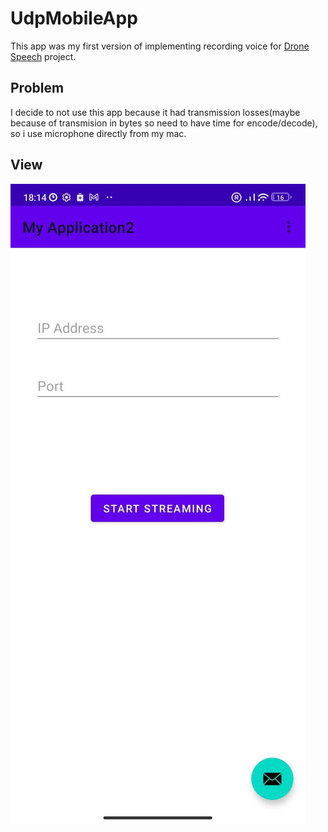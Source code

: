 # UdpMobileApp
This app was my first version of implementing recording voice for [Drone Speech](https://github.com/Asthera/Drone-Speech/tree/main) project.
## Problem
I decide to not use this app because it had transmission losses(maybe because of transmision in bytes so need to have time for encode/decode), so i use microphone directly from my mac.
## View
![Screen from phone](https://github.com/Asthera/UdpMobileApp/blob/main/screen.jpg)


